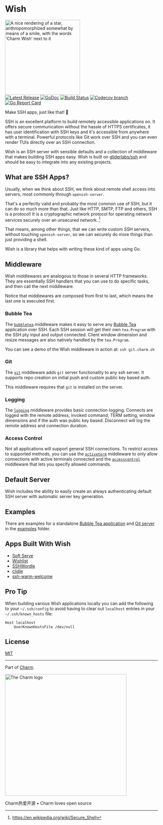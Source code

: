 # Wish

<p>
    <picture>
        <source srcset="https://stuff.charm.sh/wish/wish-header.webp" type="image/webp">
        <img style="width: 247px" src="https://stuff.charm.sh/wish/wish-header.png" alt="A nice rendering of a star, anthropomorphized somewhat by means of a smile, with the words ‘Charm Wish’ next to it">
    </picture><br>
    <a href="https://github.com/charmbracelet/wish/releases"><img src="https://img.shields.io/github/release/charmbracelet/wish.svg" alt="Latest Release"></a>
    <a href="https://pkg.go.dev/github.com/charmbracelet/wish?tab=doc"><img src="https://godoc.org/github.com/golang/gddo?status.svg" alt="GoDoc"></a>
    <a href="https://github.com/charmbracelet/wish/actions"><img src="https://github.com/charmbracelet/wish/workflows/Build/badge.svg" alt="Build Status"></a>
    <a href="https://codecov.io/gh/charmbracelet/wish"><img alt="Codecov branch" src="https://img.shields.io/codecov/c/github/charmbracelet/wish/main.svg"></a>
    <a href="https://goreportcard.com/report/github.com/charmbracelet/wish"><img alt="Go Report Card" src="https://goreportcard.com/badge/github.com/charmbracelet/wish"></a>
</p>


Make SSH apps, just like that! 💫

SSH is an excellent platform to build remotely accessible applications on. It
offers secure communication without the hassle of HTTPS certificates, it has
user identification with SSH keys and it's accessible from anywhere with a
terminal. Powerful protocols like Git work over SSH and you can even render
TUIs directly over an SSH connection.

Wish is an SSH server with sensible defaults and a collection of middleware that
makes building SSH apps easy. Wish is built on [gliderlabs/ssh][gliderlabs/ssh]
and should be easy to integrate into any existing projects.

## What are SSH Apps?

Usually, when we think about SSH, we think about remote shell access into servers,
most commonly through `openssh-server`.

That's a perfectly valid and probably the most common use of SSH, but it can do so much more than that.
Just like HTTP, SMTP, FTP and others, SSH is a protocol!
It is a cryptographic network protocol for operating network services securely over an unsecured network. [^1]

[^1]: https://en.wikipedia.org/wiki/Secure_Shell

That means, among other things, that we can write custom SSH servers, without touching `openssh-server`,
so we can securely do more things than just providing a shell.

Wish is a library that helps with writing these kind of apps using Go.

## Middleware

Wish middlewares are analogous to those in several HTTP frameworks.
They are essentially SSH handlers that you can use to do specific tasks,
and then call the next middleware.

Notice that middlewares are composed from first to last,
which means the last one is executed first.

### Bubble Tea

The [`bubbletea`](bubbletea) middleware makes it easy to serve any
[Bubble Tea][bubbletea] application over SSH. Each SSH session will get their own
`tea.Program` with the SSH pty input and output connected. Client window
dimension and resize messages are also natively handled by the `tea.Program`.

You can see a demo of the Wish middleware in action at: `ssh git.charm.sh`

### Git

The [`git`](git) middleware adds `git` server functionality to any ssh server.
It supports repo creation on initial push and custom public key based auth.

This middleware requires that `git` is installed on the server.

### Logging

The [`logging`](logging)  middleware provides basic connection logging. Connects
are logged with the remote address, invoked command, TERM setting, window
dimensions and if the auth was public key based. Disconnect will log the remote
address and connection duration.

### Access Control

Not all applications will support general SSH connections. To restrict access
to supported methods, you can use the [`activeterm`](activeterm) middleware to
only allow connections with active terminals connected and the
[`accesscontrol`](accesscontrol) middleware that lets you specify allowed
commands.

## Default Server

Wish includes the ability to easily create an always authenticating default SSH
server with automatic server key generation.

## Examples

There are examples for a standalone [Bubble Tea application](examples/bubbletea)
and [Git server](examples/git) in the [examples](examples) folder.

## Apps Built With Wish

* [Soft Serve](https://github.com/charmbracelet/soft-serve)
* [Wishlist](https://github.com/charmbracelet/wishlist)
* [SSHWordle](https://github.com/davidcroda/sshwordle)
* [clidle](https://github.com/ajeetdsouza/clidle)
* [ssh-warm-welcome](https://git.vvvvvvaria.org/decentral1se/ssh-warm-welcome)

[bubbletea]: https://github.com/charmbracelet/bubbletea
[gliderlabs/ssh]: https://github.com/gliderlabs/ssh

## Pro Tip

When building various Wish applications locally you can add the following to
your `~/.ssh/config` to avoid having to clear out `localhost` entries in your
`~/.ssh/known_hosts` file:

```
Host localhost
    UserKnownHostsFile /dev/null
```

## License

[MIT](https://github.com/charmbracelet/wish/raw/main/LICENSE)

***

Part of [Charm](https://charm.sh).

<a href="https://charm.sh/"><img alt="The Charm logo" src="https://stuff.charm.sh/charm-badge-unrounded.jpg" width="400"></a>

Charm热爱开源 • Charm loves open source
